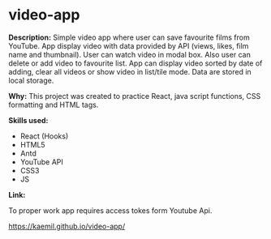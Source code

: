 # video-app

**Description:**
Simple video app where user can save favourite films from YouTube. App display video with data provided by API (views, likes, film name and thumbnail).
User can watch video in modal box. Also user can delete or add video to favourite list. App can display video sorted by date of adding, clear all videos or show video in list/tile mode. Data are stored in local storage.

**Why:**
This project was created to practice React, java script functions, CSS formatting and HTML tags.

**Skills used:**

- React (Hooks)
- HTML5
- Antd
- YouTube API
- CSS3
- JS

**Link:**

To proper work app requires access tokes form Youtube Api.

https://kaemil.github.io/video-app/
